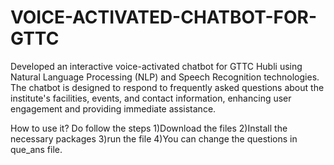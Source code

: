 # VOICE-ACTIVATED-CHATBOT-FOR-GTTC
Developed an interactive voice-activated chatbot for GTTC Hubli using Natural Language Processing (NLP) and  Speech Recognition technologies. The chatbot is designed to respond to frequently asked questions about the  institute's facilities, events, and contact information, enhancing user engagement and providing immediate  assistance.

How to use it?
Do follow the steps
1)Download the files
2)Install the necessary packages
3)run the file
4)You can change the questions in que_ans file.
